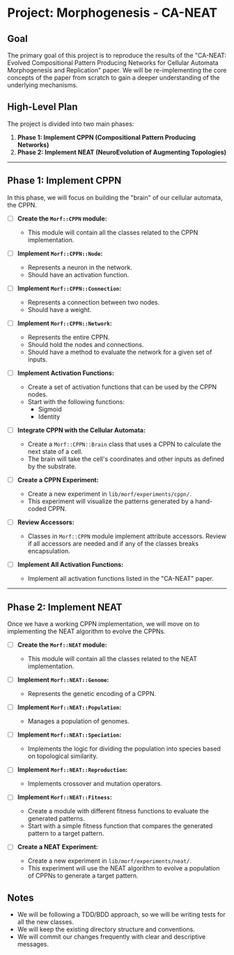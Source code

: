 # Project: Morphogenesis - CA-NEAT

## Goal

The primary goal of this project is to reproduce the results of the "CA-NEAT: Evolved
Compositional Pattern Producing Networks for Cellular Automata Morphogenesis and Replication" paper.
We will be re-implementing the core concepts of the paper from scratch to gain a deeper
understanding of the underlying mechanisms.

## High-Level Plan

The project is divided into two main phases:

1.  **Phase 1: Implement CPPN (Compositional Pattern Producing Networks)**
2.  **Phase 2: Implement NEAT (NeuroEvolution of Augmenting Topologies)**

---

## Phase 1: Implement CPPN

In this phase, we will focus on building the "brain" of our cellular automata, the CPPN.

- [ ] **Create the `Morf::CPPN` module:**
  - This module will contain all the classes related to the CPPN implementation.

- [ ] **Implement `Morf::CPPN::Node`:**
  - Represents a neuron in the network.
  - Should have an activation function.

- [ ] **Implement `Morf::CPPN::Connection`:**
  - Represents a connection between two nodes.
  - Should have a weight.

- [ ] **Implement `Morf::CPPN::Network`:**
  - Represents the entire CPPN.
  - Should hold the nodes and connections.
  - Should have a method to evaluate the network for a given set of inputs.

- [ ] **Implement Activation Functions:**
  - Create a set of activation functions that can be used by the CPPN nodes.
  - Start with the following functions:
    - Sigmoid
    - Identity

- [ ] **Integrate CPPN with the Cellular Automata:**
  - Create a `Morf::CPPN::Brain` class that uses a CPPN to calculate the next state of a cell.
  - The brain will take the cell's coordinates and other inputs as defined by the substrate.

- [ ] **Create a CPPN Experiment:**
  - Create a new experiment in `lib/morf/experiments/cppn/`.
  - This experiment will visualize the patterns generated by a hand-coded CPPN.

- [ ] **Review Accessors:**
  - Classes in `Morf::CPPN` module implement attribute accessors. Review if all accessors are needed and if any of the classes breaks encapsulation.

- [ ] **Implement All Activation Functions:**
  - Implement all activation functions listed in the "CA-NEAT" paper.

---

## Phase 2: Implement NEAT

Once we have a working CPPN implementation, we will move on to implementing the NEAT algorithm to
evolve the CPPNs.

- [ ] **Create the `Morf::NEAT` module:**
  - This module will contain all the classes related to the NEAT implementation.

- [ ] **Implement `Morf::NEAT::Genome`:**
  - Represents the genetic encoding of a CPPN.

- [ ] **Implement `Morf::NEAT::Population`:**
  - Manages a population of genomes.

- [ ] **Implement `Morf::NEAT::Speciation`:**
  - Implements the logic for dividing the population into species based on topological similarity.

- [ ] **Implement `Morf::NEAT::Reproduction`:**
  - Implements crossover and mutation operators.

- [ ] **Implement `Morf::NEAT::Fitness`:**
  - Create a module with different fitness functions to evaluate the generated patterns.
  - Start with a simple fitness function that compares the generated pattern to a target pattern.

- [ ] **Create a NEAT Experiment:**
  - Create a new experiment in `lib/morf/experiments/neat/`.
  - This experiment will use the NEAT algorithm to evolve a population of CPPNs to generate a
    target pattern.

## Notes

- We will be following a TDD/BDD approach, so we will be writing tests for all the new classes.
- We will keep the existing directory structure and conventions.
- We will commit our changes frequently with clear and descriptive messages.
